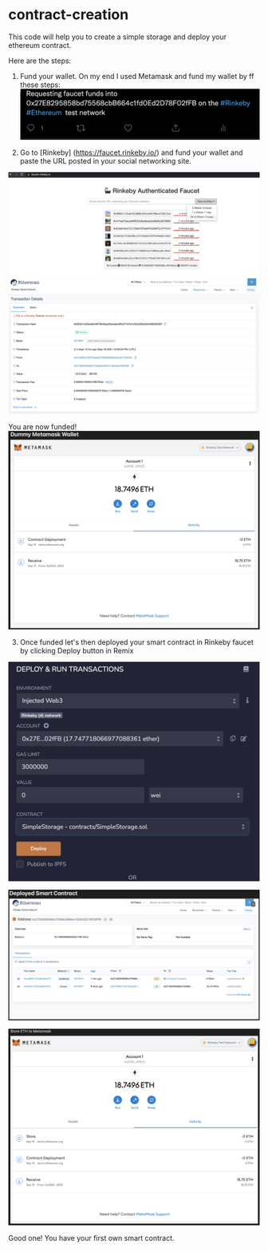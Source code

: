 # contract-creation

This code will help you to create a simple storage and deploy your ethereum contract. 

Here are the steps:
1) Fund your wallet. On my end I used Metamask and fund my wallet by ff  these steps:
![Funding Account](img/funding_your_account.png)

2) Go to [Rinkeby] (https://faucet.rinkeby.io/) and fund your wallet and paste the URL posted in your social networking site.

![Funding Rinkeby](img/fund_me_faucet_rinkeby.png)
![Funding Rinkeby Successful](img/funding_successful.png)

You are now funded!
![Funding Successful](img/fund_my_dummy_account.png)

3) Once funded let's then deployed your smart contract in Rinkeby faucet by clicking Deploy button in Remix

![Deploy](img/deploy.png)

![Deployed Contract](img/deployed_contract.png)

![Funding Successful](img/stored_metamask_wallet.png)

Good one! You have your first own smart contract.
